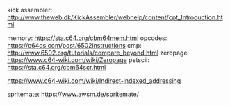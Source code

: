 kick assembler: http://www.theweb.dk/KickAssembler/webhelp/content/cpt_Introduction.html

memory: https://sta.c64.org/cbm64mem.html
opcodes: https://c64os.com/post/6502instructions
cmp: http://www.6502.org/tutorials/compare_beyond.html 
zeropage: https://www.c64-wiki.com/wiki/Zeropage
petscii: https://sta.c64.org/cbm64scr.html

https://www.c64-wiki.com/wiki/Indirect-indexed_addressing

spritemate: https://www.awsm.de/spritemate/